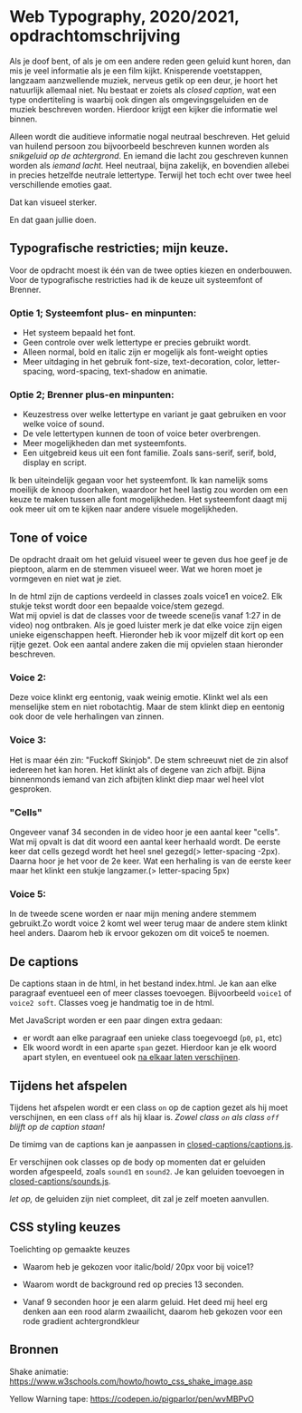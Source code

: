 # Web Typography, 2020/2021, opdrachtomschrijving

Als je doof bent, of als je om een andere reden geen geluid kunt horen, dan mis je veel informatie als je een film kijkt. Knisperende voetstappen, langzaam aanzwellende muziek, nerveus getik op een deur, je hoort het natuurlijk allemaal niet. Nu bestaat er zoiets als *closed caption*, wat een type ondertiteling is waarbij ook dingen als omgevingsgeluiden en de muziek beschreven worden. Hierdoor krijgt een kijker die informatie wel binnen.

Alleen wordt die auditieve informatie nogal neutraal beschreven. Het geluid van huilend persoon zou bijvoorbeeld beschreven kunnen worden als *snikgeluid op de achtergrond*. En iemand die lacht zou geschreven kunnen worden als *iemand lacht.* Heel neutraal, bijna zakelijk, en bovendien allebei in precies hetzelfde neutrale lettertype. Terwijl het toch echt over twee heel verschillende emoties gaat. 

Dat kan visueel sterker. 

En dat gaan jullie doen.

## Typografische restricties; mijn keuze.

Voor de opdracht moest ik één van de twee opties kiezen en onderbouwen. Voor de typografische restricties had ik de keuze uit systeemfont of Brenner.


### Optie 1; Systeemfont plus- en minpunten:
-   Het systeem bepaald het font.
-	Geen controle over welk lettertype er precies gebruikt wordt.
-	Alleen normal, bold en italic zijn er mogelijk als font-weight opties
-	Meer uitdaging in het gebruik font-size, text-decoration, color, letter-spacing, word-spacing, text-shadow en animatie. 

### Optie 2; Brenner plus-en minpunten:
-	Keuzestress over welke lettertype en variant je gaat gebruiken en voor welke voice of sound. 
-	De vele lettertypen kunnen de toon of voice beter overbrengen. 
-	Meer mogelijkheden dan met systeemfonts. 
-   Een uitgebreid keus uit een font familie. Zoals sans-serif, serif, bold, display en script.

Ik ben uiteindelijk gegaan voor het systeemfont. Ik kan namelijk soms moeilijk de knoop doorhaken, waardoor het heel lastig zou worden om een keuze te maken tussen alle font mogelijkheden. Het systeemfont daagt mij ook meer uit om te kijken naar andere visuele mogelijkheden. 


## Tone of voice
De opdracht draait om het geluid visueel weer te geven dus hoe geef je de pieptoon, alarm en de stemmen visueel weer.
Wat we horen moet je vormgeven en niet wat je ziet.

In de html zijn de captions verdeeld in classes zoals voice1 en voice2. Elk stukje tekst wordt door een bepaalde voice/stem gezegd.  
Wat mij opviel is dat de classes voor de tweede scene(is vanaf 1:27 in de video) nog ontbraken. Als je goed luister merk je dat elke voice zijn eigen unieke eigenschappen heeft. Hieronder heb ik voor mijzelf dit kort op een rijtje gezet. Ook een aantal andere zaken die mij opvielen staan hieronder beschreven.

### Voice 2: 
Deze voice klinkt erg eentonig, vaak weinig emotie. Klinkt wel als een menselijke stem en niet robotachtig. 
Maar de stem klinkt diep en eentonig ook door de vele herhalingen van zinnen. 

### Voice 3:
Het is maar één zin: "Fuckoff Skinjob". De stem schreeuwt niet de zin alsof iedereen het kan horen. Het klinkt als of degene van zich afbijt.
Bijna binnenmonds iemand van zich afbijten klinkt diep maar wel heel vlot gesproken. 

### "Cells"
Ongeveer vanaf 34 seconden in de video hoor je een aantal keer "cells". Wat mij opvalt is dat dit woord een aantal keer herhaald wordt.
De eerste keer dat cells gezegd wordt het heel snel gezegd(> letter-spacing -2px). Daarna hoor je het voor de 2e keer. Wat een herhaling is van de eerste keer maar het klinkt een stukje langzamer.(> letter-spacing 5px) 

### Voice 5: 
In de tweede scene worden er naar mijn mening andere stemmem gebruikt.Zo wordt voice 2 komt wel weer terug maar de andere stem klinkt heel anders. Daarom heb ik ervoor gekozen om dit voice5 te noemen.


## De captions
De captions staan in de html, in het bestand index.html. Je kan aan elke paragraaf eventueel een of meer classes toevoegen. Bijvoorbeeld `voice1` of `voice2 soft`. Classes voeg je handmatig toe in de html.

Met JavaScript worden er een paar dingen extra gedaan: 

- er wordt aan elke paragraaf een unieke class toegevoegd (`p0`, `p1`, etc)
- Elk woord wordt in een aparte `span` gezet. Hierdoor kan je elk woord apart stylen, en eventueel ook [na elkaar laten verschijnen](https://github.com/cmda-minor-vid/web-typography-18-19/blob/master/closed-captions/css.css#L41).

## Tijdens het afspelen

Tijdens het afspelen wordt er een class `on` op de caption gezet als hij moet verschijnen, en een class `off` als hij klaar is. *Zowel class `on` als class `off` blijft op de caption staan!*

De timimg van de captions kan je aanpassen in [closed-captions/captions.js](closed-captions/captions.js).

Er verschijnen ook classes op de body op momenten dat er geluiden worden afgespeeld, zoals `sound1` en `sound2`. Je kan geluiden toevoegen in [closed-captions/sounds.js](closed-captions/sounds.js).

*let op,* de geluiden zijn niet compleet, dit zal je zelf moeten aanvullen.


## CSS styling keuzes

Toelichting op gemaakte keuzes

- Waarom heb je gekozen voor italic/bold/ 20px voor bij voice1?
- Waarom wordt de background red op precies 13 seconden. 

- Vanaf 9 seconden hoor je een alarm geluid. Het deed mij heel erg denken aan een rood alarm zwaailicht, daarom heb gekozen voor een rode gradient achtergrondkleur




## Bronnen

Shake animatie: https://www.w3schools.com/howto/howto_css_shake_image.asp 

Yellow Warning tape: https://codepen.io/pigparlor/pen/wvMBPvO 
